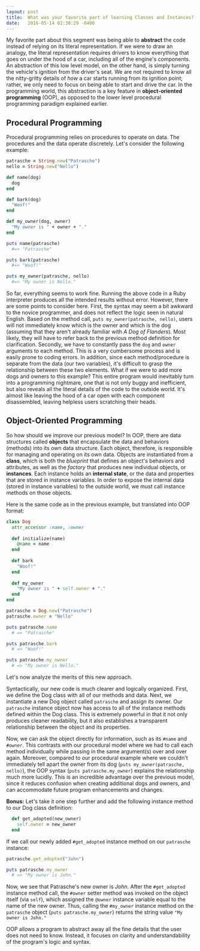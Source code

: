 ```yaml
---
layout: post
title:  What was your favorite part of learning Classes and Instances?
date:   2016-05-14 02:38:29 -0400
---
```


My favorite part about this segment was being able to **abstract** the code instead of relying on its literal representation. If we were to draw an analogy, the literal representation requires drivers to know everything that goes on under the hood of a car, including all of the engine's components. An abstraction of this low level model, on the other hand, is simply turning the vehicle's ignition from the driver's seat. We are not required to know all the nitty-gritty details of *how* a car starts running from its ignition point; rather, we only need to focus on being able to start and drive the car. In the programming world, this abstraction is a key feature in **object-oriented programming** (OOP), as opposed to the lower level procedural programming paradigm explained earlier. 

## Procedural Programming
Procedural programming relies on procedures to operate on data. The procedures and the data operate discretely. Let's consider the following example:

```ruby
patrasche = String.new("Patrasche")
nello = String.new("Nello")

def name(dog)
  dog
end

def bark(dog)
  "Woof!"
end

def my_owner(dog, owner)
  "My owner is " + owner + "."
end

puts name(patrasche)
  #=> "Patrasche"

puts bark(patrasche)
  #=> "Woof!"

puts my_owner(patrasche, nello)
  #=> "My owner is Nello."
```

So far, everything seems to work fine. Running the above code in a Ruby interpreter produces all the intended results without error. However, there are some points to consider here. First, the syntax may seem a bit awkward to the novice programmer, and does not reflect the logic seen in natural English. Based on the method call, `puts my_owner(patrasche, nello)`, users will not immediately know which is the owner and which is the dog (assuming that they aren't already familiar with *A Dog of Flanders*). Most likely, they will have to refer back to the previous method definition for clarification. Secondly, we have to constantly pass the `dog` and `owner` arguments to each method. This is a very cumbersome process and is easily prone to coding errors. In addition, since each method/procedure is separate from the data (our two variables), it's difficult to grasp the relationship between these two elements. What if we were to add more dogs and owners to this example? This entire program would inevitably turn into a programming nightmare, one that is not only buggy and inefficient, but also reveals all the literal details of the code to the outside world. It's almost like leaving the hood of a car open with each component disassembled, leaving helpless users scratching their heads. 

## Object-Oriented Programming
So how should we improve our previous model? In OOP, there are data structures called **objects** that encapsulate the data and behaviors (methods) into its own data structure. Each object, therefore, is responsible for managing and operating on its own data. Objects are instantiated from a **class**, which is both the *blueprint* that defines an object's behaviors and attributes, as well as the *factory* that produces new individual objects, or **instances**. Each instance holds an **internal state**, or the data and properties that are stored in instance variables. In order to expose the internal data (stored in instance variables) to the outside world, we must call instance methods on those objects. 

Here is the same code as in the previous example, but translated into OOP format:

```ruby
class Dog
  attr_accessor :name, :owner
  
  def initialize(name)
    @name = name
  end
  
  def bark
    "Woof!"
  end
  
  def my_owner
    "My owner is " + self.owner + "."
  end
end

patrasche = Dog.new("Patrasche")
patrasche.owner = "Nello"

puts patrasche.name
  # => "Patrasche"

puts patrasche.bark
  # => "Woof!"

puts patrasche.my_owner
  # => "My owner is Nello."
```

Let's now analyze the merits of this new approach. 

Syntactically, our new code is much clearer and logically organized. First, we define the Dog class with all of our methods and data. Next, we instantiate a new Dog object called `patrasche` and assign its owner. Our `patrasche` instance object now has access to all of the instance methods defined within the Dog class. This is extremely powerful in that it not only produces cleaner readability, but it also establishes a transparent relationship between the object and its properties. 

Now, we can ask the object directly for information, such as its `#name` and `#owner`. This contrasts with our procedural model where we had to call each method individually while passing in the same argument(s) over and over again. Moreover, compared to our procedural example where we couldn't immediately tell apart the owner from its dog (`puts my_owner(patrasche, nello)`), the OOP syntax (`puts patrasche.my_owner`) explains the relationship much more lucidly. This is an incredible advantage over the previous model, since it reduces confusion when creating additional dogs and owners, and can accommodate future program enhancements and changes. 

**Bonus:** Let's take it one step further and add the following instance method to our Dog class definition: 

```ruby
  def get_adopted(new_owner)
    self.owner = new_owner
  end
```

If we call our newly added `#get_adopted` instance method on our `patrasche` instance:

```ruby
patrasche.get_adopted("John")

puts patrasche.my_owner
  # => "My owner is John."
```
 
Now, we see that Patrasche's new owner is *John*. After the `#get_adopted` instance method call, the `#owner` setter method was invoked on the object itself (via `self`), which assigned the `@owner` instance variable equal to the name of the new owner. Thus, calling the `#my_owner` instance method on the `patrasche` object (`puts patrasche.my_owner`) returns the string value `"My owner is John."`

OOP allows a program to abstract away all the fine details that the user does not need to know. Instead, it focuses on clarity and understandability of the program's logic and syntax. 
